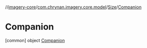 //[imagery-core](../../../../index.md)/[com.chrynan.imagery.core.model](../../index.md)/[Size](../index.md)/[Companion](index.md)



# Companion  
 [common] object [Companion](index.md)   

